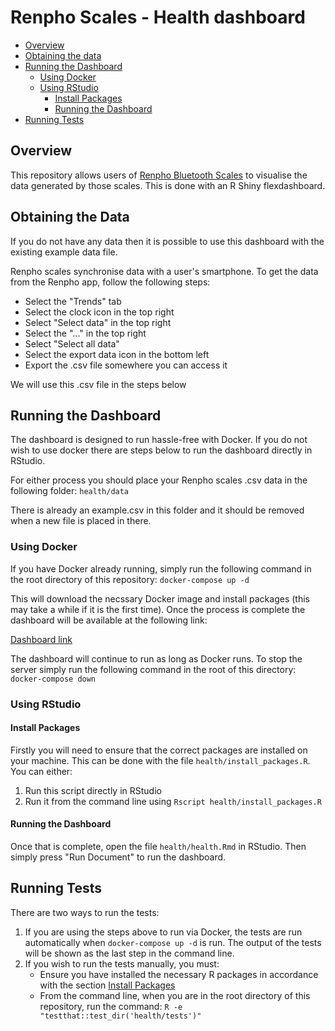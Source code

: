 # Renpho Scales - Health dashboard

* [ Overview ](#overview)
* [ Obtaining the data ](#obtaining_the_data)
* [ Running the Dashboard ](#running_the_dashboard)
	* [ Using Docker ](#using_docker)
	* [ Using RStudio ](#using_rstudio)
		* [ Install Packages ](#install_packages)
		* [ Running the Dashboard ](#running_the_dashboard_rstudio)
* [ Running Tests ](#running_tests)

<a name="overview"></a>
## Overview

This repository allows users of
[Renpho Bluetooth Scales](https://www.amazon.co.uk/RENPHO-Bluetooth-Bathroom-Skeletal-Metabolic/dp/B077RXM292)
to visualise the data generated by those scales. This is done with an R Shiny
flexdashboard.

<a name="obtaining_the_data"></a>
## Obtaining the Data

If you do not have any data then it is possible to use this dashboard with the existing
example data file.

Renpho scales synchronise data with a user's smartphone. To get the data from the Renpho
app, follow the following steps:

- Select the "Trends" tab
- Select the clock icon in the top right
- Select "Select data" in the top right
- Select the "..." in the top right
- Select "Select all data"
- Select the export data icon in the bottom left
- Export the .csv file somewhere you can access it

We will use this .csv file in the steps below

<a name="running_the_dashboard"></a>
## Running the Dashboard

The dashboard is designed to run hassle-free with Docker. If you do not wish to use docker
there are steps below to run the dashboard directly in RStudio.

For either process you should place your Renpho scales .csv data in the following folder:
`health/data`

There is already an example.csv in this folder and it should be removed when a new file
is placed in there.

<a name="using_docker"></a>
### Using Docker

If you have Docker already running, simply run the following command in the root directory
of this repository:
`docker-compose up -d`

This will download the necssary Docker image and install packages (this may take a
while if it is the first time). Once the process is complete the dashboard will be
available at the following link:

[Dashboard link](http://localhost:5001/health)

The dashboard will continue to run as long as Docker runs. To stop the server simply
run the following command in the root of this directory:
`docker-compose down`

<a name="using_rstudio"></a>
### Using RStudio

<a name="install_packages"></a>
#### Install Packages

Firstly you will need to ensure that the correct packages are installed on your machine.
This can be done with the file `health/install_packages.R`. You can either:

1) Run this script directly in RStudio
2) Run it from the command line using `Rscript health/install_packages.R`

<a name="running_the_dashboard_rstudio"></a>
#### Running the Dashboard

Once that is complete, open the file `health/health.Rmd` in RStudio.
Then simply press "Run Document" to run the dashboard.

<a name="running_tests"></a>
## Running Tests

There are two ways to run the tests:

1) If you are using the steps above to run via Docker, the tests are run automatically
when `docker-compose up -d` is run. The output of the tests will be shown as the last step
in the command line.
2) If you wish to run the tests manually, you must:
	- Ensure you have installed the necessary R packages in accordance with the section
	[ Install Packages ](#install_packages)
	- From the command line, when you are in the root directory of this repository,
	run the command: `R -e "testthat::test_dir('health/tests')"`